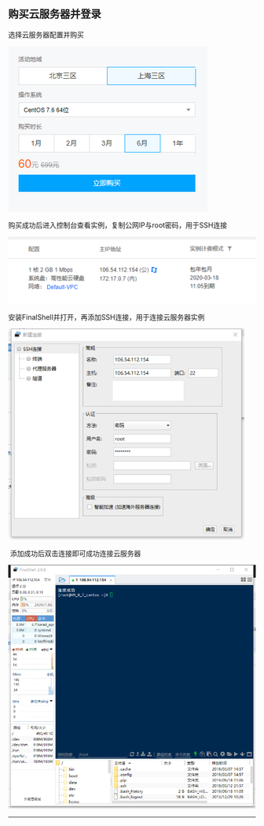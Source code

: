## **购买云服务器并登录**

选择云服务器配置并购买

![](../image/1.png)

购买成功后进入控制台查看实例，复制公网IP与root密码，用于SSH连接

![](../image/2.png)

安装FinalShell并打开，再添加SSH连接，用于连接云服务器实例

<img src="../image/3.png" style="zoom:80%;" />

​	添加成功后双击连接即可成功连接云服务器

<img src="../image/4.png" style="zoom: 67%;" />

------



